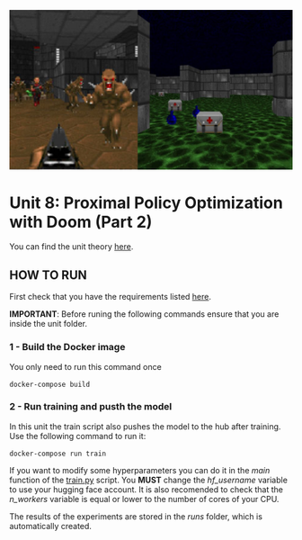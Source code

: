 ![Doom](etc/doom_env.png)

# Unit 8: Proximal Policy Optimization with Doom (Part 2)

You can find the unit theory [here](https://huggingface.co/deep-rl-course/unit8/introduction-sf?fw=pt).

## HOW TO RUN

First check that you have the requirements listed [here](../README.md).

**IMPORTANT**: Before runing the following commands ensure that you are inside the unit folder.

### 1 - Build the Docker image

You only need to run this command once

    docker-compose build

### 2 - Run training and pusth the model

In this unit the train script also pushes the model to the hub after training. Use the following command to run it:

    docker-compose run train

If you want to modify some hyperparameters you can do it in the *main* function of the [train.py](train.py) script. You **MUST** change the *hf_username* variable to use your hugging face account. It is also recomended to check that the *n_workers* variable is equal or lower to the number of cores of your CPU.

The results of the experiments are stored in the *runs* folder, which is automatically created.
